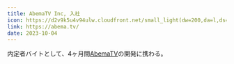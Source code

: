 ```yaml
---
title: AbemaTV Inc, 入社
icon: https://d2v9k5u4v94ulw.cloudfront.net/small_light(dw=200,da=l,ds=s,cc=FFFFFF)/assets/images/7307332/original/416fffdb-8e39-489f-a9cb-6c3aff8c76e7?1628160393
link: https://abema.tv/
date: 2023-10-04
---
```


内定者バイトとして、4ヶ月間[AbemaTV](https://abema.tv/)の開発に携わる。
